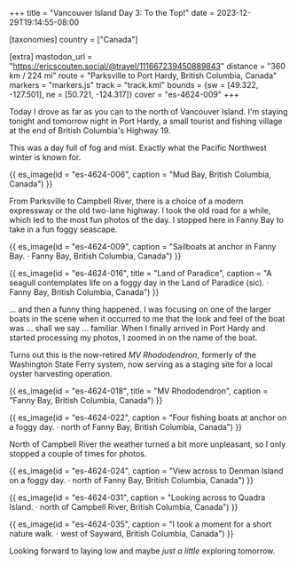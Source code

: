 +++
title = "Vancouver Island Day 3: To the Top!"
date = 2023-12-29T19:14:55-08:00

[taxonomies]
country = ["Canada"]

[extra]
mastodon_url = "https://ericscouten.social/@travel/111667239450889843"
distance = "360 km / 224 mi"
route = "Parksville to Port Hardy, British Columbia, Canada"
markers = "markers.js"
track = "track.kml"
bounds = {sw = [49.322, -127.501], ne = [50.721, -124.317]}
cover = "es-4624-009"
+++

Today I drove as far as you can to the north of Vancouver Island. I'm staying tonight and tomorrow night in Port Hardy, a small tourist and fishing village at the end of British Columbia's Highway 19.

<!-- more -->

This was a day full of fog and mist. Exactly what the Pacific Northwest winter is known for.

{{ es_image(id = "es-4624-006", caption = "Mud Bay, British Columbia, Canada") }}

From Parksville to Campbell River, there is a choice of a modern expressway or the old two-lane highway. I took the old road for a while, which led to the most fun photos of the day. I stopped here in Fanny Bay to take in a fun foggy seascape.

{{ es_image(id = "es-4624-009", caption = "Sailboats at anchor in Fanny Bay. · Fanny Bay, British Columbia, Canada") }}

{{ es_image(id = "es-4624-016", title = "Land of Paradice", caption = "A seagull contemplates life on a foggy day in the Land of Paradice (sic). · Fanny Bay, British Columbia, Canada") }}

... and then a funny thing happened. I was focusing on one of the larger boats in the scene when it occurred to me that the look and feel of the boat was ... shall we say ... familiar. When I finally arrived in Port Hardy and started processing my photos, I zoomed in on the name of the boat.

Turns out this is the now-retired _MV Rhododendron,_ formerly of the Washington State Ferry system, now serving as a staging site for a local oyster harvesting operation.

{{ es_image(id = "es-4624-018", title = "MV Rhododendron", caption = "Fanny Bay, British Columbia, Canada") }}

{{ es_image(id = "es-4624-022", caption = "Four fishing boats at anchor on a foggy day. · north of Fanny Bay, British Columbia, Canada") }}

North of Campbell River the weather turned a bit more unpleasant, so I only stopped a couple of times for photos.

{{ es_image(id = "es-4624-024", caption = "View across to Denman Island on a foggy day. · north of Fanny Bay, British Columbia, Canada") }}

{{ es_image(id = "es-4624-031", caption = "Looking across to Quadra Island. · north of Campbell River, British Columbia, Canada") }}

{{ es_image(id = "es-4624-035", caption = "I took a moment for a short nature walk. · west of Sayward, British Columbia, Canada") }}

Looking forward to laying low and maybe _just a little_ exploring tomorrow.
